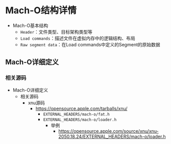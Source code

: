 # Mach-O结构详情

* Mach-O基本结构
  * `Header`：文件类型、目标架构类型等
  * `Load commands`：描述文件在虚拟内存中的逻辑结构、布局
  * `Raw segment data`：在Load commands中定义的Segment的原始数据

## Mach-O详细定义

### 相关源码

* Mach-O详细定义
  * 相关源码
    * xnu源码
      * https://opensource.apple.com/tarballs/xnu/
        * `EXTERNAL_HEADERS/mach-o/fat.h`
        * `EXTERNAL_HEADERS/mach-o/loader.h`
          * 举例
            * https://opensource.apple.com/source/xnu/xnu-2050.18.24/EXTERNAL_HEADERS/mach-o/loader.h
